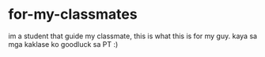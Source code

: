 # for-my-classmates
im a student that guide my classmate, this is what this is for my guy. kaya sa mga kaklase ko goodluck sa PT :)
